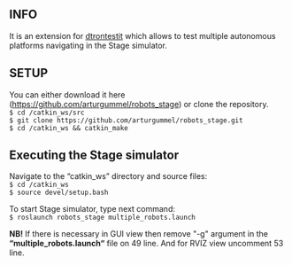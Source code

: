 INFO
------------
It is an extension for [dtrontestit](https://github.com/arturgummel/dtrontestit) which 
allows to test multiple autonomous platforms navigating in the Stage simulator.<br/>

SETUP
-----------
You can either download it here (https://github.com/arturgummel/robots_stage) or clone the repository.<br/>
`$ cd /catkin_ws/src`<br/>
`$ git clone https://github.com/arturgummel/robots_stage.git`<br/>
`$ cd /catkin_ws && catkin_make`

Executing the Stage simulator
-----------
Navigate to the “catkin_ws” directory and source files:<br/>
`$ cd /catkin_ws`<br/>
`$ source devel/setup.bash`

To start Stage simulator, type next command:<br/>
`$ roslaunch robots_stage multiple_robots.launch`

<b>NB!</b>
If there is necessary in GUI view then remove "-g" argument in the <b>“multiple_robots.launch“</b> file on 49 line. And for RVIZ view uncomment 53 line.
